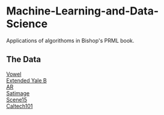 # Machine-Learning-and-Data-Science
Applications of algorithoms in Bishop's PRML book.
## The Data 
[Vowel]()  
[Extended Yale B]()  
[AR]()  
[Satimage]()  
[Scene15]()  
[Caltech101]()  
